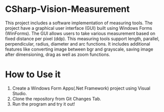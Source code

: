 # CSharp-Vision-Measurement
This project includes a software implementation of measuring tools. 
The project have a graphical user interface (GUI) built using Windows Forms (WinForms). 
The GUI allows users to take various measurement based on fixed distance per pixel (ddp). 
This measuring tools support length, parallel, perpendicular, radius, diameter and arc functions. 
It includes additional features like converting image between bgr and grayscale, saving image after dimensioning, drag as well as zoom functions. 

# How to Use it
1. Create a Windows Form Apps(.Net Framework) project using Visual Studio.
2. Clone the repository from Git Changes Tab.
3. Run the program and try it out!
